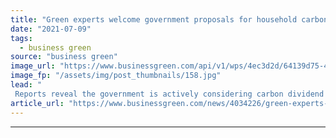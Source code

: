 ```yaml
---
title: "Green experts welcome government proposals for household carbon dividend"
date: "2021-07-09"
tags: 
  - business green
source: "business green"
image_url: "https://www.businessgreen.com/api/v1/wps/4ec3d2d/64139d75-4279-484e-9502-d48c0b023d93/10/gasfuel-350x250-185x114.jpg"
image_fp: "/assets/img/post_thumbnails/158.jpg"
lead: "
 Reports reveal the government is actively considering carbon dividend plans that would help lower income households cope with any increase in energy bills ..."
article_url: "https://www.businessgreen.com/news/4034226/green-experts-welcome-government-proposals-household-carbon-dividend"
---
```


---
